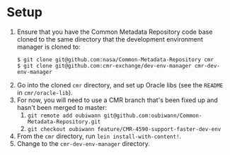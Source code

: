 # Setup

1. Ensure that you have the Common Metadata Repository code base cloned to the
   same directory that the development environment manager is cloned to:
    ```
    $ git clone git@github.com:nasa/Common-Metadata-Repository cmr
    $ git clone git@github.com:cmr-exchange/dev-env-manager cmr-dev-env-manager
    ```
1. Go into the cloned `cmr` directory, and set up Oracle libs (see the `README`
   in `cmr/oracle-lib`).
1. For now, you will need to use a CMR branch that's been fixed up and hasn't
   been merged to master:
   1. `git remote add oubiwann git@github.com:oubiwann/Common-Metadata-Repository.git`
   1. `git checkout oubiwann feature/CMR-4590-support-faster-dev-env`
1. From the `cmr` directory, run `lein install-with-content!`.
1. Change to the `cmr-dev-env-manager` directory.
